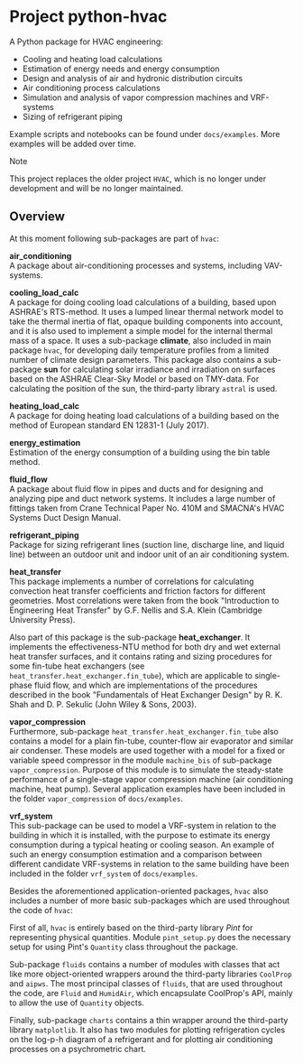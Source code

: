 # Project python-hvac

A Python package for HVAC engineering:
- Cooling and heating load calculations
- Estimation of energy needs and energy consumption
- Design and analysis of air and hydronic distribution circuits
- Air conditioning process calculations
- Simulation and analysis of vapor compression machines and VRF-systems
- Sizing of refrigerant piping

Example scripts and notebooks can be found under `docs/examples`. More examples
will be added over time.

> [!NOTE]
> This project replaces the older project `HVAC`, which is no longer under 
> development and will be no longer maintained.

## Overview
At this moment following sub-packages are part of `hvac`:

**air_conditioning**<br>
A package about air-conditioning processes and systems, including VAV-systems.

**cooling_load_calc**<br>
A package for doing cooling load calculations of a building, based upon ASHRAE's
RTS-method. It uses a lumped linear thermal network model to take the thermal 
inertia of flat, opaque building components into account, and it is also used to
implement a simple model for the internal thermal mass of a space. It uses a 
sub-package **climate**, also included in main package `hvac`, for developing 
daily temperature profiles from a limited number of climate design parameters. 
This package also contains a sub-package **sun** for calculating solar irradiance 
and irradiation on surfaces based on the ASHRAE Clear-Sky Model or based on 
TMY-data. For calculating the position of the sun, the third-party library 
`astral` is used.

**heating_load_calc**<br>
A package for doing heating load calculations of a building based on the method 
of European standard EN 12831-1 (July 2017).

**energy_estimation**<br>
Estimation of the energy consumption of a building using the bin table method.

**fluid_flow**<br>
A package about fluid flow in pipes and ducts and for designing and analyzing 
pipe and duct network systems. It includes a large number of fittings taken 
from Crane Technical Paper No. 410M and SMACNA's HVAC Systems Duct Design Manual.

**refrigerant_piping**<br>
Package for sizing refrigerant lines (suction line, discharge line, and liquid
line) between an outdoor unit and indoor unit of an air conditioning system.

**heat_transfer**<br>
This package implements a number of correlations for calculating convection
heat transfer coefficients and friction factors for different geometries. Most 
correlations were taken from the book "Introduction to Engineering Heat Transfer" 
by G.F. Nellis and S.A. Klein (Cambridge University Press).

Also part of this package is the sub-package **heat_exchanger**. It implements
the effectiveness-NTU method for both dry and wet external heat transfer 
surfaces, and it contains rating and sizing procedures for some 
fin-tube heat exchangers (see `heat_transfer.heat_exchanger.fin_tube`), which 
are applicable to single-phase fluid flow, and which are implementations of 
the procedures described in the book "Fundamentals of Heat Exchanger Design" by 
R. K. Shah and D. P. Sekulic (John Wiley & Sons, 2003).

**vapor_compression**<br>
Furthermore, sub-package `heat_transfer.heat_exchanger.fin_tube` also contains 
a model for a plain fin-tube, counter-flow air evaporator and similar air 
condenser. These models are used together with a model for a fixed or variable 
speed compressor in the module `machine_bis` of sub-package `vapor_compression`. 
Purpose of this module is to simulate the steady-state performance of a 
single-stage vapor compression machine (air conditioning machine, heat pump). 
Several application examples have been included in the folder `vapor_compression` 
of `docs/examples`.

**vrf_system**<br>
This sub-package can be used to model a VRF-system in relation to the building
in which it is installed, with the purpose to estimate its energy consumption
during a typical heating or cooling season. An example of such an energy 
consumption estimation and a comparison between different candidate VRF-systems 
in relation to the same building have been included in the folder `vrf_system` 
of `docs/examples`.

Besides the aforementioned application-oriented packages, `hvac` also includes a 
number of more basic sub-packages which are used throughout the code of `hvac`:

First of all, `hvac` is entirely based on the third-party library *Pint* for
representing physical quantities. Module `pint_setup.py` does the necessary
setup for using Pint's `Quantity` class throughout the package.

Sub-package `fluids` contains a number of modules with classes that act like more
object-oriented wrappers around the third-party libraries `CoolProp` and `aipws`. 
The most principal classes of `fluids`, that are used throughout the code, are 
`Fluid` and `HumidAir`, which encapsulate CoolProp's API, mainly to allow the 
use of `Quantity` objects.

Finally, sub-package `charts` contains a thin wrapper around the third-party 
library `matplotlib`. It also has two modules for plotting refrigeration cycles 
on the log-p-h diagram of a refrigerant and for plotting air conditioning 
processes on a psychrometric chart.
